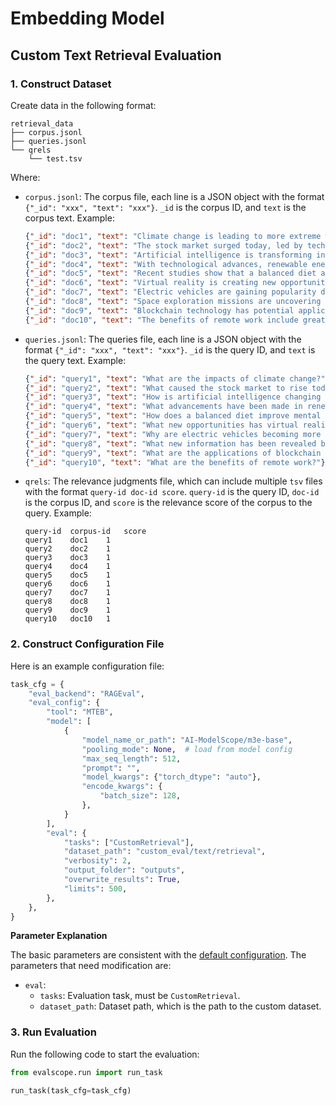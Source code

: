 # Embedding Model

## Custom Text Retrieval Evaluation

### 1. Construct Dataset

Create data in the following format:

```
retrieval_data
├── corpus.jsonl
├── queries.jsonl
└── qrels
    └── test.tsv
```

Where:
- `corpus.jsonl`: The corpus file, each line is a JSON object with the format `{"_id": "xxx", "text": "xxx"}`. `_id` is the corpus ID, and `text` is the corpus text. Example:
  ```json
  {"_id": "doc1", "text": "Climate change is leading to more extreme weather patterns."}
  {"_id": "doc2", "text": "The stock market surged today, led by tech stocks."}
  {"_id": "doc3", "text": "Artificial intelligence is transforming industries by automating tasks and providing insights."}
  {"_id": "doc4", "text": "With technological advances, renewable energy like wind and solar is becoming more prevalent."}
  {"_id": "doc5", "text": "Recent studies show that a balanced diet and regular exercise can significantly improve mental health."}
  {"_id": "doc6", "text": "Virtual reality is creating new opportunities in education, entertainment, and training."}
  {"_id": "doc7", "text": "Electric vehicles are gaining popularity due to environmental benefits and advancements in battery technology."}
  {"_id": "doc8", "text": "Space exploration missions are uncovering new information about our solar system and beyond."}
  {"_id": "doc9", "text": "Blockchain technology has potential applications beyond cryptocurrencies, including supply chain management and secure voting systems."}
  {"_id": "doc10", "text": "The benefits of remote work include greater flexibility and reduced commuting time."}
  ```

- `queries.jsonl`: The queries file, each line is a JSON object with the format `{"_id": "xxx", "text": "xxx"}`. `_id` is the query ID, and `text` is the query text. Example:

  ```json
  {"_id": "query1", "text": "What are the impacts of climate change?"}
  {"_id": "query2", "text": "What caused the stock market to rise today?"}
  {"_id": "query3", "text": "How is artificial intelligence changing industries?"}
  {"_id": "query4", "text": "What advancements have been made in renewable energy?"}
  {"_id": "query5", "text": "How does a balanced diet improve mental health?"}
  {"_id": "query6", "text": "What new opportunities has virtual reality created?"}
  {"_id": "query7", "text": "Why are electric vehicles becoming more popular?"}
  {"_id": "query8", "text": "What new information has been revealed by space exploration missions?"}
  {"_id": "query9", "text": "What are the applications of blockchain technology beyond cryptocurrencies?"}
  {"_id": "query10", "text": "What are the benefits of remote work?"}
  ```

- `qrels`: The relevance judgments file, which can include multiple `tsv` files with the format `query-id doc-id score`. `query-id` is the query ID, `doc-id` is the corpus ID, and `score` is the relevance score of the corpus to the query. Example:
  ```
  query-id	corpus-id	score
  query1	doc1	1
  query2	doc2	1
  query3	doc3	1
  query4	doc4	1
  query5	doc5	1
  query6	doc6	1
  query7	doc7	1
  query8	doc8	1
  query9	doc9	1
  query10	doc10	1
  ```

### 2. Construct Configuration File

Here is an example configuration file:

```python
task_cfg = {
    "eval_backend": "RAGEval",
    "eval_config": {
        "tool": "MTEB",
        "model": [
            {
                "model_name_or_path": "AI-ModelScope/m3e-base",
                "pooling_mode": None,  # load from model config
                "max_seq_length": 512,
                "prompt": "",
                "model_kwargs": {"torch_dtype": "auto"},
                "encode_kwargs": {
                    "batch_size": 128,
                },
            }
        ],
        "eval": {
            "tasks": ["CustomRetrieval"],
            "dataset_path": "custom_eval/text/retrieval",
            "verbosity": 2,
            "output_folder": "outputs",
            "overwrite_results": True,
            "limits": 500,
        },
    },
}
```

**Parameter Explanation**

The basic parameters are consistent with the [default configuration](../../user_guides/backend/rageval_backend/mteb.md#parameter-explanation). The parameters that need modification are:
- `eval`:
  - `tasks`: Evaluation task, must be `CustomRetrieval`.
  - `dataset_path`: Dataset path, which is the path to the custom dataset.

### 3. Run Evaluation

Run the following code to start the evaluation:
```python
from evalscope.run import run_task

run_task(task_cfg=task_cfg)
```